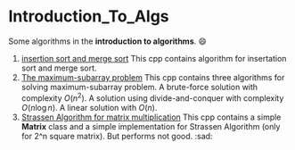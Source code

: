 # Introduction_To_Algs
Some algorithms in the **introduction to algorithms**. :smile:   

1. [insertion sort and merge sort](./sort.cpp) This cpp contains algorithm for insertation sort and merge sort.
2. [The maximum-subarray problem](./max_sub.cpp) This cpp contains three algorithms for solving maximum-subarray problem. A brute-force solution with complexity $O(n^2)$. A solution using divide-and-conquer with complexity $O(n\log n)$. A linear solution with $O(n)$.
3. [Strassen Algorithm for matrix multiplication](./algs/strassen.cpp) This cpp contains a simple **Matrix** class and a simple implementation for Strassen Algorithm (only for 2^n square matrix). But performs not good. :sad:
